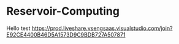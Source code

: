 # Reservoir-Computing

Hello test
https://prod.liveshare.vsengsaas.visualstudio.com/join?E92CE4400B46D5A1573D9C9BDB727A507871
